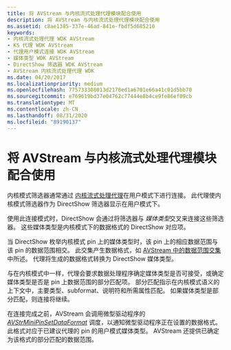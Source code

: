 ```yaml
---
title: 将 AVStream 与内核流式处理代理模块配合使用
description: 将 AVStream 与内核流式处理代理模块配合使用
ms.assetid: c8ae1385-337e-46ad-841e-fbdf5d685210
keywords:
- 内核流式处理代理 WDK AVStream
- KS 代理 WDK AVStream
- 代理用户模式连接 WDK AVStream
- 媒体类型 WDK AVStream
- DirectShow 筛选器 WDK AVStream
- AVStream 内核流式处理代理 WDK
ms.date: 04/20/2017
ms.localizationpriority: medium
ms.openlocfilehash: 775733308013d2178ed1a6701e66a41c01d5bb70
ms.sourcegitcommit: e769619bd37e04762c77444e8b4ce9fe86ef09cb
ms.translationtype: MT
ms.contentlocale: zh-CN
ms.lasthandoff: 08/31/2020
ms.locfileid: "89190137"
---
```

# <a name="using-avstream-with-the-kernel-streaming-proxy-module"></a>将 AVStream 与内核流式处理代理模块配合使用





内核模式筛选器通常通过 [内核流式处理代理](/windows-hardware/drivers/ddi/_stream/index)在用户模式下进行连接。 此代理使内核模式筛选器作为 DirectShow 筛选器显示在用户模式下。

使用此连接模式时，DirectShow 会通过将筛选器与 *媒体类型*交叉来连接这些筛选器。 这些媒体类型是内核模式下的数据格式的 DirectShow 对应项。

当 DirectShow 枚举内核模式 pin 上的媒体类型时，该 pin 上的相应数据范围与该 pin 的数据范围相交。 此交集产生数据格式，如 [AVStream 中的数据范围交集](data-range-intersections-in-avstream.md)中所述。 代理将生成的数据格式转换为 DirectShow 媒体类型。

与在内核模式中一样，代理会要求数据处理程序确定媒体类型是否可接受，或确定媒体类型是否是 pin 上数据范围的部分匹配项。 部分匹配指示在内核模式语义的上下文中，主要类型、subformat、说明符和所需属性匹配。 如果媒体类型是部分匹配，则连接将继续。

在连接完成之前，AVStream 会调用微型驱动程序的 [*AVStrMiniPinSetDataFormat*](/windows-hardware/drivers/ddi/ks/nc-ks-pfnkspinsetdataformat) 调度，以通知微型驱动程序正在设置的数据格式。 此格式对应于已建议代理的 pin 的用户模式媒体类型。 AVStream 还提供已确定为该格式的部分匹配的数据范围。

 

